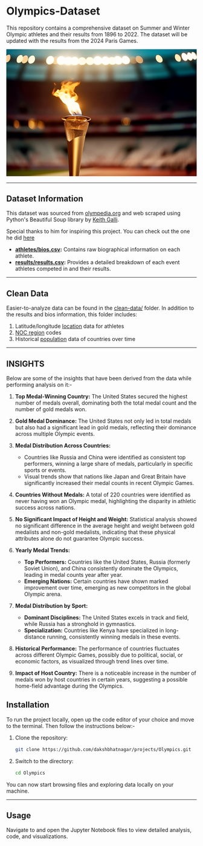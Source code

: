 # Olympics-Dataset

This repository contains a comprehensive dataset on Summer and Winter Olympic athletes and their results from 1896 to 2022. The dataset will be updated with the results from the 2024 Paris Games.

![Olympic Flame](./assets/olympic_flame.jpeg)

---

## Dataset Information

This dataset was sourced from [olympedia.org](https://www.olympedia.org/) and web scraped using Python's Beautiful Soup library by [Keith Galli](https://github.com/KeithGalli). 

Special thanks to him for inspiring this project. You can check out the one he did [here](https://github.com/KeithGalli/Olympics-Dataset)

- **[athletes/bios.csv](./athletes/bios.csv):** Contains raw biographical information on each athlete.
- **[results/results.csv](./results/results.csv):** Provides a detailed breakdown of each event athletes competed in and their results.

---

## Clean Data

Easier-to-analyze data can be found in the [clean-data/](./clean-data/) folder. In addition to the results and bios information, this folder includes:
1. Latitude/longitude [location](./clean-data/bios_locs.csv) data for athletes
2. [NOC region](./clean-data/noc_regions.csv) codes
3. Historical [population](./clean-data/populations.csv) data of countries over time

---

## INSIGHTS

Below are some of the insights that have been derived from the data while performing analysis on it:-

1. **Top Medal-Winning Country:** The United States secured the highest number of medals overall, dominating both the total medal count and the number of gold medals won.

2. **Gold Medal Dominance:** The United States not only led in total medals but also had a significant lead in gold medals, reflecting their dominance across multiple Olympic events.

3. **Medal Distribution Across Countries:** 
   - Countries like Russia and China were identified as consistent top performers, winning a large share of medals, particularly in specific sports or events.
   - Visual trends show that nations like Japan and Great Britain have significantly increased their medal counts in recent Olympic Games.

4. **Countries Without Medals:** A total of 220 countries were identified as never having won an Olympic medal, highlighting the disparity in athletic success across nations.

5. **No Significant Impact of Height and Weight:** Statistical analysis showed no significant difference in the average height and weight between gold medalists and non-gold medalists, indicating that these physical attributes alone do not guarantee Olympic success.

6. **Yearly Medal Trends:**
   - **Top Performers:** Countries like the United States, Russia (formerly Soviet Union), and China consistently dominate the Olympics, leading in medal counts year after year.
   - **Emerging Nations:** Certain countries have shown marked improvement over time, emerging as new competitors in the global Olympic arena.

7. **Medal Distribution by Sport:**
   - **Dominant Disciplines:** The United States excels in track and field, while Russia has a stronghold in gymnastics.
   - **Specialization:** Countries like Kenya have specialized in long-distance running, consistently winning medals in these events.

8. **Historical Performance:** The performance of countries fluctuates across different Olympic Games, possibly due to political, social, or economic factors, as visualized through trend lines over time.

9. **Impact of Host Country:** There is a noticeable increase in the number of medals won by host countries in certain years, suggesting a possible home-field advantage during the Olympics.

## Installation

To run the project locally, open up the code editor of your choice and move to the terminal. Then follow the instructions below:-

1. Clone the repository:

   ```bash
   git clone https://github.com/dakshbhatnagar/projects/Olympics.git
   ```

2. Switch to the directory:
   ```bash
   cd Olympics
   ```

You can now start browsing files and exploring data locally on your machine.
   
---
## Usage

Navigate to and open the Jupyter Notebook files to view detailed analysis, code, and visualizations.
